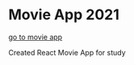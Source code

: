 # Movie App 2021

[go to movie app](https://astronautsion.github.io/React-Movie-app/)   

Created React Movie App for study